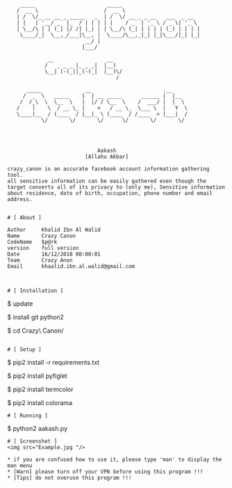         _____                       _____                                
       /  __ \                     /  __ \ 
       | /  \/_ __ __ _ _____   _  | /  \/ __ _ _ __   ___  _ __
       | |   | '__/ _` |_  / | | | | |    / _` | '_ \ / _ \| '_ \ 
       | \__/\ | | (_| |/ /| |_| | | \__/\ (_| | | | | (_) | | | | 
        \____/_|  \__,_/___|\__, |  \____/\__,_|_| |_|\___/|_| |_|       
                             __/ |                                       
                            |___/                                        

                 __                 __                 
                /   _ _ _ |_ _ _|  |__)                
                \__| (-(_||_(-(_|  |__)\/              
                                       /               

          _____              __                       .__            
         /  _  \   _____    |  | __ _____      ______ |  |__         
        /  /_\  \  \__  \   |  |/ / \__  \    /  ___/ |  |  \        
       /    |    \  / __ \_ |    <   / __ \_  \___ \  |   Y  \
       \____|__  / (____  / |__|_ \ (____  / /____  > |___|  /
               \/       \/       \/      \/       \/       \/        



                                       
                                 Aakash 
                             [Allahu Akbar]


```
crazy_canon is an accurate facebook account information gathering tool.
all sensitive information can be easily gathered even though the 
target converts all of its privacy to (only me), Sensitive information 
about residence, date of birth, occupation, phone number and email address.


# [ About ]
```

    Author     Khalid Ibn Al Walid
    Name       Crazy Canon
    CodeName   $p@rk
    version    full version
    Date       16/12/2018 00:00:01
    Team       Crazy Anon
    Email      khaalid.ibn.al.walid@gmail.com

```


# [ Installation ]
```
$ update

$ install git python2

$ cd Crazy\ Canon/

```

# [ Setup ]
```
$ pip2 install -r requirements.txt

$ pip2 install pyfiglet

$ pip2 install termcolor

$ pip2 install colorama

```
# [ Running ]
```
$ python2 aakash.py

```
# [ Screenshot ]
<img src="Example.jpg "/>

* if you are confused how to use it, please type 'man' to display the man menu
* [Warn] please turn off your VPN before using this program !!!
* [Tips] do not overuse this program !!!
